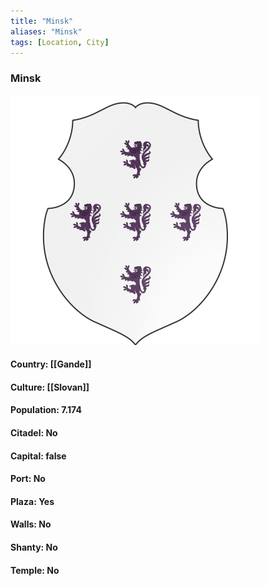 ```yaml
---
title: "Minsk"
aliases: "Minsk"
tags: [Location, City]
---
```

### Minsk
![](attachment/e6f76b51cff36a989568d62ecfb54dd4.svg)

#### Country: [[Gande]]

#### Culture: [[Slovan]]

#### Population: 7.174

#### Citadel: No

#### Capital: false

#### Port: No

#### Plaza: Yes

#### Walls: No

#### Shanty: No

#### Temple: No

